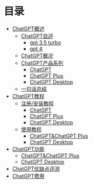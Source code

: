 # 目录
- [ChatGPT概述](https://github.com/MossDream/Powerful-Tools-Instruction/blob/main/General%20AI/ChatGPT/ChatGPT%E6%A6%82%E8%BF%B0.md)
  - [ChatGPT自述](https://github.com/MossDream/Powerful-Tools-Instruction/blob/main/General%20AI/ChatGPT/ChatGPT%E6%A6%82%E8%BF%B0.md#chatgpt%E8%87%AA%E8%BF%B0)
    - [gpt 3.5 turbo](https://github.com/MossDream/Powerful-Tools-Instruction/blob/main/General%20AI/ChatGPT/ChatGPT%E6%A6%82%E8%BF%B0.md#%E4%BB%A5%E4%B8%8B%E6%98%AFchatgpt-gpt-35-turbo%E6%A8%A1%E5%9E%8B%E7%9A%84%E6%8E%A5%E5%8F%97%E6%8C%87%E4%BB%A4%E5%90%8E%E8%87%AA%E8%A1%8C%E7%94%9F%E6%88%90%E7%9A%84%E8%87%AA%E6%88%91%E4%BB%8B%E7%BB%8D)
    - [gpt 4](https://github.com/MossDream/Powerful-Tools-Instruction/blob/main/General%20AI/ChatGPT/ChatGPT%E6%A6%82%E8%BF%B0.md#%E4%BB%A5%E4%B8%8B%E6%98%AFchatgpt-gpt-4%E6%A8%A1%E5%9E%8B%E7%9A%84%E6%8E%A5%E5%8F%97%E6%8C%87%E4%BB%A4%E5%90%8E%E8%87%AA%E8%A1%8C%E7%94%9F%E6%88%90%E7%9A%84%E8%87%AA%E6%88%91%E4%BB%8B%E7%BB%8D)
  - [ChatGPT概况](https://github.com/MossDream/Powerful-Tools-Instruction/blob/main/General%20AI/ChatGPT/ChatGPT%E6%A6%82%E8%BF%B0.md#ChatGPT%E6%A6%82%E5%86%B5)
  - [ChatGPT产品系列](https://github.com/MossDream/Powerful-Tools-Instruction/blob/main/General%20AI/ChatGPT/ChatGPT%E6%A6%82%E8%BF%B0.md#chatgpt%E4%BA%A7%E5%93%81%E7%B3%BB%E5%88%97)
    - [ChatGPT](https://github.com/MossDream/Powerful-Tools-Instruction/blob/main/General%20AI/ChatGPT/ChatGPT%E6%A6%82%E8%BF%B0.md#chatgpt%E4%BA%A7%E5%93%81%E7%B3%BB%E5%88%97)
    - [ChatGPT Plus](https://github.com/MossDream/Powerful-Tools-Instruction/blob/main/General%20AI/ChatGPT/ChatGPT%E6%A6%82%E8%BF%B0.md#chatgpt%E4%BA%A7%E5%93%81%E7%B3%BB%E5%88%97)
    - [ChatGPT Desktop](https://github.com/MossDream/Powerful-Tools-Instruction/blob/main/General%20AI/ChatGPT/ChatGPT%E6%A6%82%E8%BF%B0.md#chatgpt%E4%BA%A7%E5%93%81%E7%B3%BB%E5%88%97)
  - [一句话总结](https://github.com/MossDream/Powerful-Tools-Instruction/blob/main/General%20AI/ChatGPT/ChatGPT%E6%A6%82%E8%BF%B0.md#%E4%B8%80%E5%8F%A5%E8%AF%9D%E6%80%BB%E7%BB%93)
- [ChatGPT教程]()
  - [注册/安装教程]()
    - [ChatGPT]()
    - [ChatGPT Plus]()
    - [ChatGPT Desktop]()
  - [使用教程]()
    - [ChatGPT&ChatGPT Plus]()
    - [ChatGPT Desktop]()
- [ChatGPT功能]()
  - [ChatGPT&ChatGPT Plus]()
  - [ChatGPT Desktop]()
- [ChatGPT优缺点评测]()
- [ChatGPT费用]()
